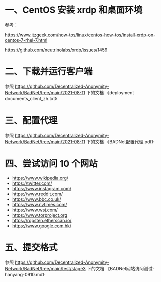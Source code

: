 # 一、CentOS 安装 xrdp 和桌面环境
参考：

https://www.itzgeek.com/how-tos/linux/centos-how-tos/install-xrdp-on-centos-7-rhel-7.html

https://github.com/neutrinolabs/xrdp/issues/1459

# 二、下载并运行客户端
参照 https://github.com/Decentralized-Anonymity-Network/BadNet/tree/main/2021-08-11 下的文档
《deployment documents_client_zh.txt》

# 三、配置代理
参照 https://github.com/Decentralized-Anonymity-Network/BadNet/tree/main/2021-08-11 下的文档
《BADNet配置代理.pdf》

# 四、尝试访问 10 个网站
- https://www.wikipedia.org/
- https://twitter.com/
- https://www.instagram.com/
- https://www.reddit.com/
- https://www.bbc.co.uk/
- https://www.nytimes.com/
- https://www.wsj.com/
- https://www.torproject.org
- https://ropsten.etherscan.io/
- https://www.google.com.hk/
# 五、提交格式 
参照 https://github.com/Decentralized-Anonymity-Network/BadNet/tree/main/test/stage3 下的文档
《BADNet网站访问测试-hanyang-0910.md》